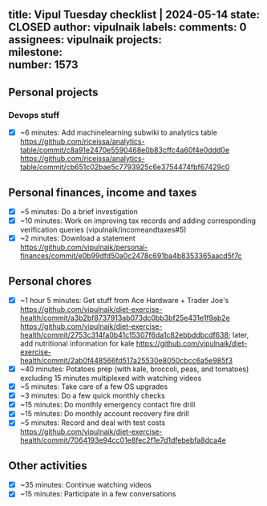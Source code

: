 title:	Vipul Tuesday checklist | 2024-05-14
state:	CLOSED
author:	vipulnaik
labels:	
comments:	0
assignees:	vipulnaik
projects:	
milestone:	
number:	1573
--
## Personal projects

### Devops stuff

- [x] ~6 minutes: Add machinelearning subwiki to analytics table https://github.com/riceissa/analytics-table/commit/c8a91e2470e5590468e0b83cffc4a60f4e0ddd0e https://github.com/riceissa/analytics-table/commit/cb651c02bae5c7793925c6e3754474fbf67429c0

## Personal finances, income and taxes

- [x] ~5 minutes: Do a brief investigation
- [x] ~10 minutes: Work on improving tax records and adding corresponding verification queries (vipulnaik/incomeandtaxes#5)
- [x] ~2 minutes: Download a statement https://github.com/vipulnaik/personal-finances/commit/e0b99dfd50a0c2478c691ba4b8353365aacd5f7c

## Personal chores

- [x] ~1 hour 5 minutes: Get stuff from Ace Hardware + Trader Joe's https://github.com/vipulnaik/diet-exercise-health/commit/a3b2bf8737913ab073dc0bb3bf25e431e1f9ab2e https://github.com/vipulnaik/diet-exercise-health/commit/2753c314fa0b41c15307f6da1c82ebbddbcdf638; later, add nutritional information for kale https://github.com/vipulnaik/diet-exercise-health/commit/2ab0f448566fd517a25530e8050cbcc6a5e985f3
- [x] ~40 minutes: Potatoes prep (with kale, broccoli, peas, and tomatoes) excluding 15 minutes multiplexed with watching videos
- [x] ~5 minutes: Take care of a few OS upgrades
- [x] ~3 minutes: Do a few quick monthly checks
- [x] ~15 minutes: Do monthly emergency contact fire drill
- [x] ~15 minutes: Do monthly account recovery fire drill
- [x] ~5 minutes: Record and deal with test costs https://github.com/vipulnaik/diet-exercise-health/commit/7064193e94cc01e8fec2f1e7d1dfebebfa8dca4e 

## Other activities

- [x] ~35 minutes: Continue watching videos
- [x] ~15 minutes: Participate in a few conversations 
